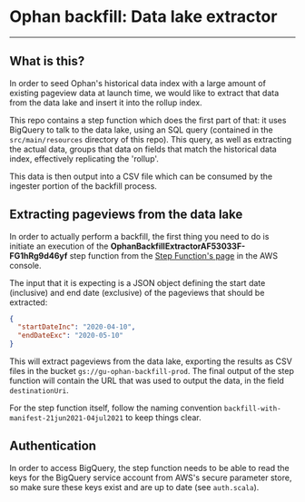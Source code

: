 # Ophan backfill: Data lake extractor

-----

## What is this?

In order to seed Ophan's historical data index with a large amount of
existing pageview data at launch time, we would like to extract that
data from the data lake and insert it into the rollup index.

This repo contains a step function which does the first part of that:
it uses BigQuery to talk to the data lake, using an SQL query
(contained in the `src/main/resources` directory of this repo). This
query, as well as extracting the actual data, groups that data on
fields that match the historical data index, effectively replicating
the 'rollup'.

This data is then output into a CSV file which can be consumed by the
ingester portion of the backfill process.

## Extracting pageviews from the data lake

In order to actually perform a backfill, the first thing you need to do
is initiate an execution of the **OphanBackfillExtractorAF53033F-FG1hRg9d46yf** step function from the [Step
Function's
page](https://eu-west-1.console.aws.amazon.com/states/home?region=eu-west-1#/statemachines)
in the AWS console.

The input that it is expecting is a JSON object defining the start
date (inclusive) and end date (exclusive) of the pageviews that should
be extracted:

```json
{
  "startDateInc": "2020-04-10",
  "endDateExc": "2020-05-10"
}
```

This will extract pageviews from the data
lake, exporting the results as CSV files in the bucket
`gs://gu-ophan-backfill-prod`. The final output of the step function
will contain the URL that was used to output the data, in the field
`destinationUri`.

For the step function itself, follow the naming convention `backfill-with-manifest-21jun2021-04jul2021`
to keep things clear.

## Authentication

In order to access BigQuery, the step function needs to be able to
read the keys for the BigQuery service account from AWS's secure
parameter store, so make sure these keys exist and are up to date (see
`auth.scala`).
